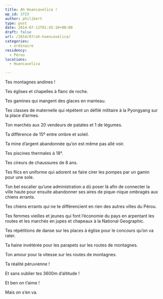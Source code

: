 ```yaml
---
title: Ah Huancavelica !
wp_id: 3723
author: philibert
type: post
date: 2014-07-11T01:45:10+00:00
draft: false
url: /2014/07/ah-huencavelica/
categories:
  - ordinaire
residency:
  - Pérou
locations:
  - Huancavelica

---
```

Tes montagnes andines !
  
Tes églises et chapelles à flanc de roche.
  
Tes gamines qui mangent des glaces en manteau.
  
Tes classes de maternelle qui répètent un défilé militaire à la Pyongyang sur la place d&rsquo;armes.
  
Ton marchés aux 20 vendeurs de patates et 1 de légumes.
  
Ta différence de 15º entre ombre et soleil.
  
Ta mine d&rsquo;argent abandonnée qu&rsquo;on est même pas allé voir.
  
Tes piscines thermales à 18°.
  
Tes cireurs de chaussures de 8 ans.
  
Tes flics en uniforme qui adorent se faire cirer les pompes par un gamin pour une sole.
  
Ton bel escalier qu&rsquo;une administration a dû poser là afin de connecter la ville haute pour ensuite abandonner ses aires de pique-nique ombragés aux chiens errants.
  
Tes chiens errants qui ne te différencient en rien des autres villes du Pérou.
  
Tes femmes vieilles et jeunes qui font l&rsquo;économie du pays en arpentant les routes et les marchés en jupes et chapeaux à la National Geographic.
  
Tes répétitions de danse sur les places à église pour le concours qu&rsquo;on va rater.
  
Ta haine invétérée pour les parapets sur les routes de montagnes.
  
Ton amour pour la vitesse sur les routes de montagnes.
  
Ta réalité péruvienne !
  
Et sans oublier tes 3600m d&rsquo;altitude !

Et ben on t&rsquo;aime !

Mais on s&rsquo;en va.